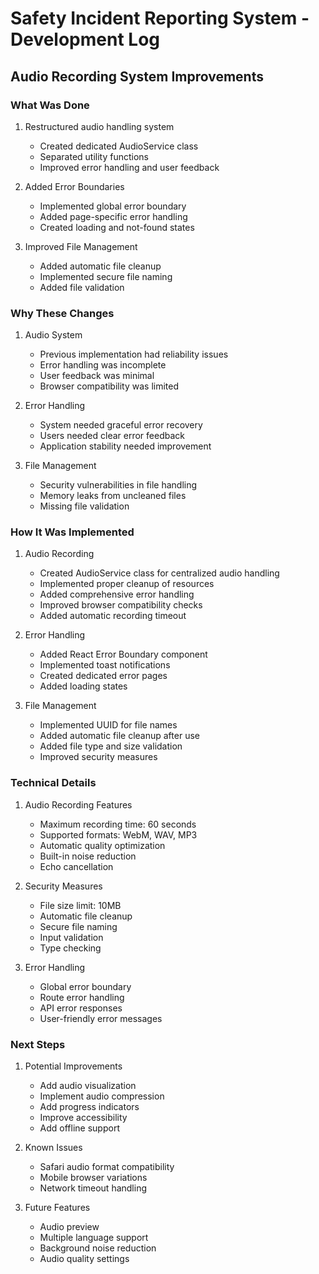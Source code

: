 # Safety Incident Reporting System - Development Log

## Audio Recording System Improvements

### What Was Done
1. Restructured audio handling system
   - Created dedicated AudioService class
   - Separated utility functions
   - Improved error handling and user feedback

2. Added Error Boundaries
   - Implemented global error boundary
   - Added page-specific error handling
   - Created loading and not-found states

3. Improved File Management
   - Added automatic file cleanup
   - Implemented secure file naming
   - Added file validation

### Why These Changes
1. Audio System
   - Previous implementation had reliability issues
   - Error handling was incomplete
   - User feedback was minimal
   - Browser compatibility was limited

2. Error Handling
   - System needed graceful error recovery
   - Users needed clear error feedback
   - Application stability needed improvement

3. File Management
   - Security vulnerabilities in file handling
   - Memory leaks from uncleaned files
   - Missing file validation

### How It Was Implemented
1. Audio Recording
   - Created AudioService class for centralized audio handling
   - Implemented proper cleanup of resources
   - Added comprehensive error handling
   - Improved browser compatibility checks
   - Added automatic recording timeout

2. Error Handling
   - Added React Error Boundary component
   - Implemented toast notifications
   - Created dedicated error pages
   - Added loading states

3. File Management
   - Implemented UUID for file names
   - Added automatic file cleanup after use
   - Added file type and size validation
   - Improved security measures

### Technical Details
1. Audio Recording Features
   - Maximum recording time: 60 seconds
   - Supported formats: WebM, WAV, MP3
   - Automatic quality optimization
   - Built-in noise reduction
   - Echo cancellation

2. Security Measures
   - File size limit: 10MB
   - Automatic file cleanup
   - Secure file naming
   - Input validation
   - Type checking

3. Error Handling
   - Global error boundary
   - Route error handling
   - API error responses
   - User-friendly error messages

### Next Steps
1. Potential Improvements
   - Add audio visualization
   - Implement audio compression
   - Add progress indicators
   - Improve accessibility
   - Add offline support

2. Known Issues
   - Safari audio format compatibility
   - Mobile browser variations
   - Network timeout handling

3. Future Features
   - Audio preview
   - Multiple language support
   - Background noise reduction
   - Audio quality settings